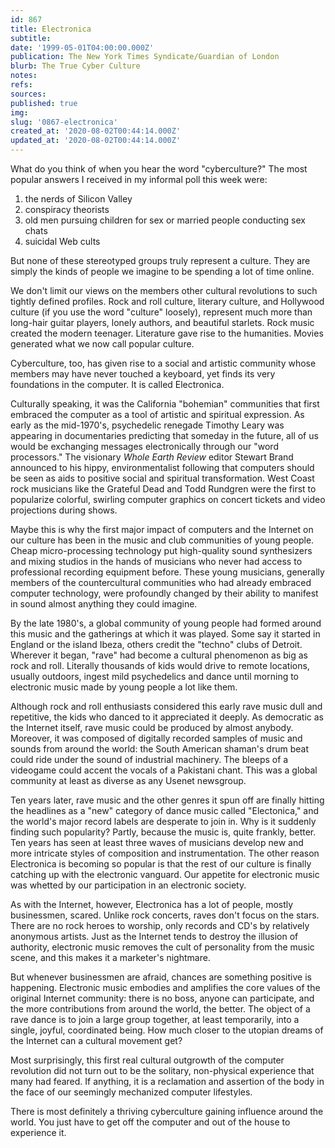 ```yaml
---
id: 867
title: Electronica
subtitle: 
date: '1999-05-01T04:00:00.000Z'
publication: The New York Times Syndicate/Guardian of London
blurb: The True Cyber Culture
notes: 
refs: 
sources: 
published: true
img: 
slug: '0867-electronica'
created_at: '2020-08-02T00:44:14.000Z'
updated_at: '2020-08-02T00:44:14.000Z'
---
```

What do you think of when you hear the word "cyberculture?" The most popular answers I received in my informal poll this week were:

1) the nerds of Silicon Valley  
2) conspiracy theorists  
3) old men pursuing children for sex or married people conducting sex chats  
4) suicidal Web cults

But none of these stereotyped groups truly represent a culture. They are simply the kinds of people we imagine to be spending a lot of time online.

We don't limit our views on the members other cultural revolutions to such tightly defined profiles. Rock and roll culture, literary culture, and Hollywood culture (if you use the word "culture" loosely), represent much more than long-hair guitar players, lonely authors, and beautiful starlets. Rock music created the modern teenager. Literature gave rise to the humanities. Movies generated what we now call popular culture.

Cyberculture, too, has given rise to a social and artistic community whose members may have never touched a keyboard, yet finds its very foundations in the computer. It is called Electronica.

Culturally speaking, it was the California "bohemian" communities that first embraced the computer as a tool of artistic and spiritual expression. As early as the mid-1970's, psychedelic renegade Timothy Leary was appearing in documentaries predicting that someday in the future, all of us would be exchanging messages electronically through our "word processors." The visionary *Whole Earth Review* editor Stewart Brand announced to his hippy, environmentalist following that computers should be seen as aids to positive social and spiritual transformation. West Coast rock musicians like the Grateful Dead and Todd Rundgren were the first to popularize colorful, swirling computer graphics on concert tickets and video projections during shows.

Maybe this is why the first major impact of computers and the Internet on our culture has been in the music and club communities of young people. Cheap micro-processing technology put high-quality sound synthesizers and mixing studios in the hands of musicians who never had access to professional recording equipment before. These young musicians, generally members of the countercultural communities who had already embraced computer technology, were profoundly changed by their ability to manifest in sound almost anything they could imagine.

By the late 1980's, a global community of young people had formed around this music and the gatherings at which it was played. Some say it started in England or the island Ibeza, others credit the "techno" clubs of Detroit. Wherever it began, "rave" had become a cultural phenomenon as big as rock and roll. Literally thousands of kids would drive to remote locations, usually outdoors, ingest mild psychedelics and dance until morning to electronic music made by young people a lot like them.

Although rock and roll enthusiasts considered this early rave music dull and repetitive, the kids who danced to it appreciated it deeply. As democratic as the Internet itself, rave music could be produced by almost anybody. Moreover, it was composed of digitally recorded samples of music and sounds from around the world: the South American shaman's drum beat could ride under the sound of industrial machinery. The bleeps of a videogame could accent the vocals of a Pakistani chant. This was a global community at least as diverse as any Usenet newsgroup.

Ten years later, rave music and the other genres it spun off are finally hitting the headlines as a "new" category of dance music called "Electonica," and the world's major record labels are desperate to join in. Why is it suddenly finding such popularity? Partly, because the music is, quite frankly, better. Ten years has seen at least three waves of musicians develop new and more intricate styles of composition and instrumentation. The other reason Electronica is becoming so popular is that the rest of our culture is finally catching up with the electronic vanguard. Our appetite for electronic music was whetted by our participation in an electronic society.

As with the Internet, however, Electronica has a lot of people, mostly businessmen, scared. Unlike rock concerts, raves don't focus on the stars. There are no rock heroes to worship, only records and CD's by relatively anonymous artists. Just as the Internet tends to destroy the illusion of authority, electronic music removes the cult of personality from the music scene, and this makes it a marketer's nightmare.

But whenever businessmen are afraid, chances are something positive is happening. Electronic music embodies and amplifies the core values of the original Internet community: there is no boss, anyone can participate, and the more contributions from around the world, the better. The object of a rave dance is to join a large group together, at least temporarily, into a single, joyful, coordinated being. How much closer to the utopian dreams of the Internet can a cultural movement get?

Most surprisingly, this first real cultural outgrowth of the computer revolution did not turn out to be the solitary, non-physical experience that many had feared. If anything, it is a reclamation and assertion of the body in the face of our seemingly mechanized computer lifestyles.

There is most definitely a thriving cyberculture gaining influence around the world. You just have to get off the computer and out of the house to experience it.
